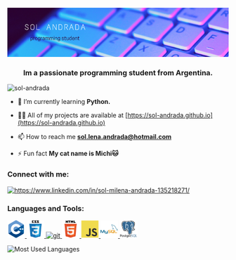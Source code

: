 ![Header](./solbanner.png)
<!--
<h1 align="center">Hi 👋, I'm Sol Andrada</h1>
-->
<h3 align="center">Im a passionate programming student from Argentina.</h3>

<p align="left"> <img src="https://komarev.com/ghpvc/?username=sol-andrada&label=Profile%20views&color=0e75b6&style=flat" alt="sol-andrada" /> </p>

- 🌱 I’m currently learning **Python.**

- 👨‍💻 All of my projects are available at [https://sol-andrada.github.io](https://sol-andrada.github.io)

- 📫 How to reach me **sol.lena.andrada@hotmail.com**

- ⚡ Fun fact **My cat name is Michi🐱**

<h3 align="left">Connect with me:</h3>
<p align="left">
<a href="https://www.linkedin.com/in/solandrada/" target="blank"><img align="center" src="https://raw.githubusercontent.com/rahuldkjain/github-profile-readme-generator/master/src/images/icons/Social/linked-in-alt.svg" alt="https://www.linkedin.com/in/sol-milena-andrada-135218271/" height="30" width="40" /></a>
</p>

<h3 align="left">Languages and Tools:</h3>
<p align="left"> <a href="https://www.w3schools.com/cpp/" target="_blank" rel="noreferrer"> <img src="https://raw.githubusercontent.com/devicons/devicon/master/icons/cplusplus/cplusplus-original.svg" alt="cplusplus" width="40" height="40"/> </a> <a href="https://www.w3schools.com/css/" target="_blank" rel="noreferrer"> <img src="https://raw.githubusercontent.com/devicons/devicon/master/icons/css3/css3-original-wordmark.svg" alt="css3" width="40" height="40"/> </a>  <a href="https://git-scm.com/" target="_blank" rel="noreferrer"> <img src="https://www.vectorlogo.zone/logos/git-scm/git-scm-icon.svg" alt="git" width="40" height="40"/> </a> <a href="https://www.w3.org/html/" target="_blank" rel="noreferrer"> <img src="https://raw.githubusercontent.com/devicons/devicon/master/icons/html5/html5-original-wordmark.svg" alt="html5" width="40" height="40"/> </a> <a href="https://developer.mozilla.org/en-US/docs/Web/JavaScript" target="_blank" rel="noreferrer"> <img src="https://raw.githubusercontent.com/devicons/devicon/master/icons/javascript/javascript-original.svg" alt="javascript" width="40" height="40"/> </a>  <a href="https://www.mysql.com/" target="_blank" rel="noreferrer"> <img src="https://raw.githubusercontent.com/devicons/devicon/master/icons/mysql/mysql-original-wordmark.svg" alt="mysql" width="40" height="40"/> </a> <a href="https://www.postgresql.org" target="_blank" rel="noreferrer"> <img src="https://raw.githubusercontent.com/devicons/devicon/master/icons/postgresql/postgresql-original-wordmark.svg" alt="postgresql" width="40" height="40"/> </a> </p>

![Most Used Languages](https://github-readme-stats.vercel.app/api/top-langs/?username=Sol-Andrada&layout=compact&show_icons=true&theme=algolia&border_radius=20)
